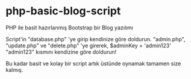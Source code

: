 # php-basic-blog-script
PHP ile basit hazırlanmış Bootstrap bir Blog yazılımı

Script'in "database.php" 'ye girip kendinize göre doldurun.
"admin.php", "update.php" ve "delete.php" 'ye girerek, $adminKey = 'admin123' "admin123" kısmını kendizine göre doldurun!

Bu kadar basit ve kolay bir script artık üstünde oynamak tamamen size kalmış.

